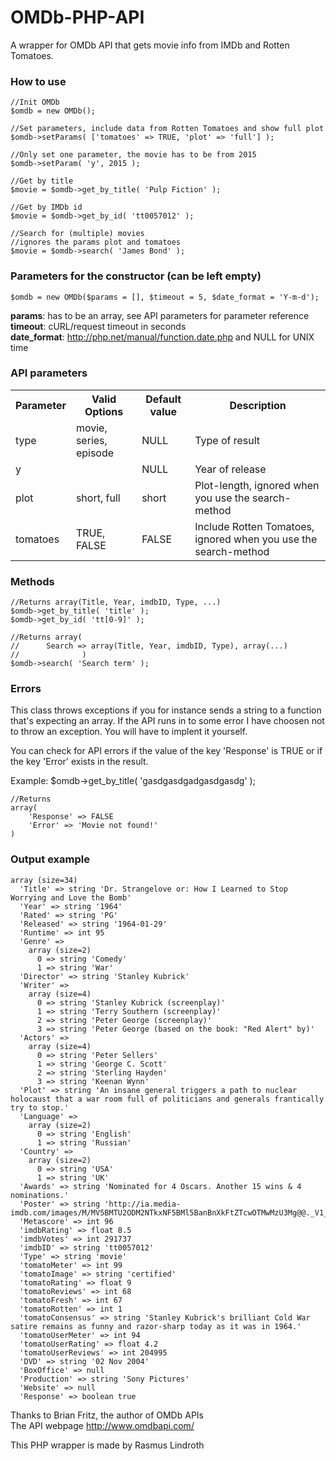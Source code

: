 # OMDb-PHP-API
A wrapper for OMDb API that gets movie info from IMDb and Rotten Tomatoes.

### How to use
    //Init OMDb
    $omdb = new OMDb();

    //Set parameters, include data from Rotten Tomatoes and show full plot
    $omdb->setParams( ['tomatoes' => TRUE, 'plot' => 'full'] );

    //Only set one parameter, the movie has to be from 2015
    $omdb->setParam( 'y', 2015 );

    //Get by title
    $movie = $omdb->get_by_title( 'Pulp Fiction' );

    //Get by IMDb id
    $movie = $omdb->get_by_id( 'tt0057012' );

    //Search for (multiple) movies
    //ignores the params plot and tomatoes
    $movie = $omdb->search( 'James Bond' );

### Parameters for the constructor (can be left empty)
    $omdb = new OMDb($params = [], $timeout = 5, $date_format = 'Y-m-d');

<b>params</b>: has to be an array, see API parameters for parameter reference<br>
<b>timeout</b>: cURL/request timeout in seconds<br>
<b>date_format</b>: http://php.net/manual/function.date.php and NULL for UNIX time


### API parameters
<table>
    <tr>
        <th>Parameter</th>
        <th>Valid Options</th>
        <th>Default value</th>
        <th>Description</th>
    </tr>
    <tr>
        <td>type</td>
        <td>movie, series, episode</td>
        <td>NULL</td>
        <td>Type of result</td>
    </tr>
    <tr>
        <td>y</td>
        <td></td>
        <td>NULL</td>
        <td>Year of release </td>
    </tr>
    <tr>
        <td>plot</td>
        <td>short, full</td>
        <td>short</td>
        <td>Plot-length, ignored when you use the search-method</td>
    </tr>
    <tr>
        <td>tomatoes</td>
        <td>TRUE, FALSE</td>
        <td>FALSE</td>
        <td>Include Rotten Tomatoes, ignored when you use the search-method</td>
    </tr>
</table>

### Methods
    //Returns array(Title, Year, imdbID, Type, ...)
    $omdb->get_by_title( 'title' );
    $omdb->get_by_id( 'tt[0-9]' );

    //Returns array(
    //      Search => array(Title, Year, imdbID, Type), array(...)
    //              )
    $omdb->search( 'Search term' );

### Errors
This class throws exceptions if you for instance sends a string to a function
that's expecting an array. If the API runs in to some error I have choosen not
to throw an exception. You will have to implent it yourself.

You can check for API errors if the value of the key 'Response' is TRUE or if
the key 'Error' exists in the result.

Example:
    $omdb->get_by_title( 'gasdgasdgadgasdgasdg' );

    //Returns
    array(
        'Response' => FALSE
        'Error' => 'Movie not found!'
    )

### Output example

    array (size=34)
      'Title' => string 'Dr. Strangelove or: How I Learned to Stop Worrying and Love the Bomb'
      'Year' => string '1964'
      'Rated' => string 'PG'
      'Released' => string '1964-01-29'
      'Runtime' => int 95
      'Genre' =>
        array (size=2)
          0 => string 'Comedy'
          1 => string 'War'
      'Director' => string 'Stanley Kubrick'
      'Writer' =>
        array (size=4)
          0 => string 'Stanley Kubrick (screenplay)'
          1 => string 'Terry Southern (screenplay)'
          2 => string 'Peter George (screenplay)'
          3 => string 'Peter George (based on the book: "Red Alert" by)'
      'Actors' =>
        array (size=4)
          0 => string 'Peter Sellers'
          1 => string 'George C. Scott'
          2 => string 'Sterling Hayden'
          3 => string 'Keenan Wynn'
      'Plot' => string 'An insane general triggers a path to nuclear holocaust that a war room full of politicians and generals frantically try to stop.'
      'Language' =>
        array (size=2)
          0 => string 'English'
          1 => string 'Russian'
      'Country' =>
        array (size=2)
          0 => string 'USA'
          1 => string 'UK'
      'Awards' => string 'Nominated for 4 Oscars. Another 15 wins & 4 nominations.'
      'Poster' => string 'http://ia.media-imdb.com/images/M/MV5BMTU2ODM2NTkxNF5BMl5BanBnXkFtZTcwOTMwMzU3Mg@@._V1_SX300.jpg'
      'Metascore' => int 96
      'imdbRating' => float 8.5
      'imdbVotes' => int 291737
      'imdbID' => string 'tt0057012'
      'Type' => string 'movie'
      'tomatoMeter' => int 99
      'tomatoImage' => string 'certified'
      'tomatoRating' => float 9
      'tomatoReviews' => int 68
      'tomatoFresh' => int 67
      'tomatoRotten' => int 1
      'tomatoConsensus' => string 'Stanley Kubrick's brilliant Cold War satire remains as funny and razor-sharp today as it was in 1964.'
      'tomatoUserMeter' => int 94
      'tomatoUserRating' => float 4.2
      'tomatoUserReviews' => int 204995
      'DVD' => string '02 Nov 2004'
      'BoxOffice' => null
      'Production' => string 'Sony Pictures'
      'Website' => null
      'Response' => boolean true

Thanks to Brian Fritz, the author of OMDb APIs<br>
The API webpage
http://www.omdbapi.com/

This PHP wrapper is made by Rasmus Lindroth
